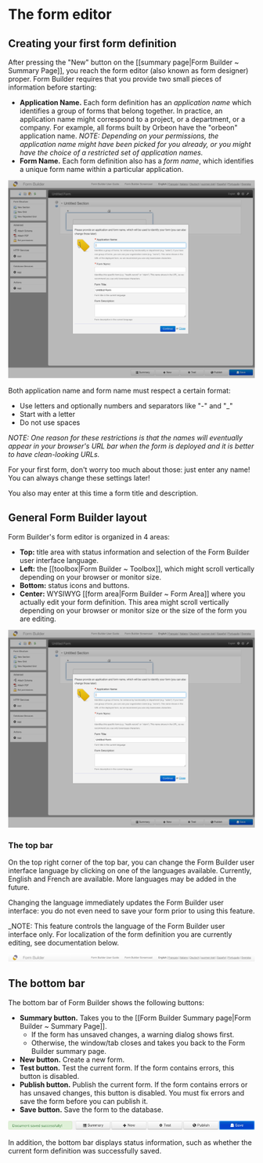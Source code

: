 # The form editor

## Creating your first form definition

After pressing the "New" button on the [[summary page|Form Builder ~ Summary Page]], you reach the form editor (also known as form designer) proper. Form Builder requires that you provide two small pieces of information before starting:

* **Application Name.** Each form definition has an _application name_ which identifies a group of forms that belong together. In practice, an application name might correspond to a project, or a department, or a company. For example, all forms built by Orbeon have the "orbeon" application name.
_NOTE: Depending on your permissions, the application name might have been picked for you already, or you might have the choice of a restricted set of application names._
* **Form Name.** Each form definition also has a _form name_, which identifies a unique form name within a particular application.

![](images/new.png)

Both application name and form name must respect a certain format:

* Use letters and optionally numbers and separators like "-" and "_"
* Start with a letter
* Do not use spaces

_NOTE: One reason for these restrictions is that the names will eventually appear in your browser's URL bar when the form is deployed and it is better to have clean-looking URLs._

For your first form, don't worry too much about those: just enter any name! You can always change these settings later!

You also may enter at this time a form title and description.

## General Form Builder layout

Form Builder's form editor is organized in 4 areas:

* **Top:** title area with status information and selection of the Form Builder user interface language.
* **Left:** the [[toolbox|Form Builder ~ Toolbox]], which might scroll vertically depending on your browser or monitor size.
* **Bottom:** status icons and buttons.
* **Center:** WYSIWYG [[form area|Form Builder ~ Form Area]] where you actually edit your form definition. This area might scroll vertically depending on your browser or monitor size or the size of the form you are editing.

![](images/new.png)

### The top bar

On the top right corner of the top bar, you can change the Form Builder user interface language by clicking on one of the languages available. Currently, English and French are available. More languages may be added in the future.

Changing the language immediately updates the Form Builder user interface: you do not even need to save your form prior to using this feature.

_NOTE: This feature controls the language of the Form Builder user interface only. For localization of the form definition you are currently editing, see documentation below.

![](images/top.png)

## The bottom bar

The bottom bar of Form Builder shows the following buttons:

* **Summary button.** Takes you to the [[Form Builder Summary page|Form Builder ~ Summary Page]].
    * If the form has unsaved changes, a warning dialog shows first.
    * Otherwise, the window/tab closes and takes you back to the Form Builder summary page.
* **New button.** Create a new form.
* **Test button.** Test the current form. If the form contains errors, this button is disabled.
* **Publish button.** Publish the current form. If the form contains errors or has unsaved changes, this button is disabled. You must fix errors and save the form before you can publish it.
* **Save button.** Save the form to the database.

![](images/bottom.png)

In addition, the bottom bar displays status information, such as whether the current form definition was successfully saved.
